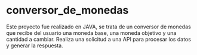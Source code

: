 # conversor_de_monedas
Este proyecto fue realizado en JAVA, se trata de un conversor de monedas que recibe del usuario una moneda base, una moneda objetivo y una cantidad a cambiar. Realiza una solicitud a una API para procesar los datos y generar la respuesta.
